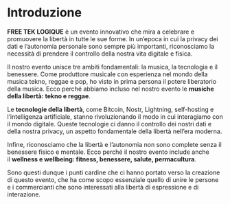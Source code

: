 # Introduzione

**FREE TEK LOGIQUE** è un evento innovativo che mira a celebrare e promuovere la libertà in tutte le sue forme. In un’epoca in cui la privacy dei dati e l’autonomia personale sono sempre più importanti, riconosciamo la necessità di prendere il controllo della nostra vita digitale e fisica.

Il nostro evento unisce tre ambiti fondamentali: la musica, la tecnologia e il benessere. Come produttore musicale con esperienza nel mondo della musica tekno, reggae e pop, ho visto in prima persona il potere liberatorio della musica. Ecco perché abbiamo incluso nel nostro evento le **musiche della libertà: tekno e reggae**.

Le **tecnologie della libertà**, come Bitcoin, Nostr, Lightning, self-hosting e l’intelligenza artificiale, stanno rivoluzionando il modo in cui interagiamo con il mondo digitale. Queste tecnologie ci danno il controllo dei nostri dati e della nostra privacy, un aspetto fondamentale della libertà nell’era moderna.

Infine, riconosciamo che la libertà e l’autonomia non sono complete senza il benessere fisico e mentale. Ecco perché il nostro evento include anche il **wellness e wellbeing: fitness, benessere, salute, permacultura**.

Sono questi dunque i punti cardine che ci hanno portato verso la creazione di questo evento, che ha come scopo essenziale quello di unire le persone e i commercianti che sono interessati alla libertà di espressione e di interazione.